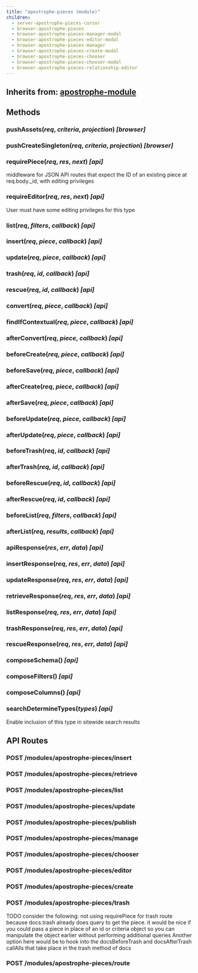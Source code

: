 ```yaml
---
title: "apostrophe-pieces (module)"
children:
  - server-apostrophe-pieces-cursor
  - browser-apostrophe-pieces
  - browser-apostrophe-pieces-manager-modal
  - browser-apostrophe-pieces-editor-modal
  - browser-apostrophe-pieces-manager
  - browser-apostrophe-pieces-create-modal
  - browser-apostrophe-pieces-chooser
  - browser-apostrophe-pieces-chooser-modal
  - browser-apostrophe-pieces-relationship-editor
---
```

## Inherits from: [apostrophe-module](../apostrophe-module/index.html)

## Methods
### pushAssets(*req*, *criteria*, *projection*) *[browser]*

### pushCreateSingleton(*req*, *criteria*, *projection*) *[browser]*

### requirePiece(*req*, *res*, *next*) *[api]*
middleware for JSON API routes that expect the ID of
an existing piece at req.body._id, with editing privileges
### requireEditor(*req*, *res*, *next*) *[api]*
User must have some editing privileges for this type
### list(*req*, *filters*, *callback*) *[api]*

### insert(*req*, *piece*, *callback*) *[api]*

### update(*req*, *piece*, *callback*) *[api]*

### trash(*req*, *id*, *callback*) *[api]*

### rescue(*req*, *id*, *callback*) *[api]*

### convert(*req*, *piece*, *callback*) *[api]*

### findIfContextual(*req*, *piece*, *callback*) *[api]*

### afterConvert(*req*, *piece*, *callback*) *[api]*

### beforeCreate(*req*, *piece*, *callback*) *[api]*

### beforeSave(*req*, *piece*, *callback*) *[api]*

### afterCreate(*req*, *piece*, *callback*) *[api]*

### afterSave(*req*, *piece*, *callback*) *[api]*

### beforeUpdate(*req*, *piece*, *callback*) *[api]*

### afterUpdate(*req*, *piece*, *callback*) *[api]*

### beforeTrash(*req*, *id*, *callback*) *[api]*

### afterTrash(*req*, *id*, *callback*) *[api]*

### beforeRescue(*req*, *id*, *callback*) *[api]*

### afterRescue(*req*, *id*, *callback*) *[api]*

### beforeList(*req*, *filters*, *callback*) *[api]*

### afterList(*req*, *results*, *callback*) *[api]*

### apiResponse(*res*, *err*, *data*) *[api]*

### insertResponse(*req*, *res*, *err*, *data*) *[api]*

### updateResponse(*req*, *res*, *err*, *data*) *[api]*

### retrieveResponse(*req*, *res*, *err*, *data*) *[api]*

### listResponse(*req*, *res*, *err*, *data*) *[api]*

### trashResponse(*req*, *res*, *err*, *data*) *[api]*

### rescueResponse(*req*, *res*, *err*, *data*) *[api]*

### composeSchema() *[api]*

### composeFilters() *[api]*

### composeColumns() *[api]*

### searchDetermineTypes(*types*) *[api]*
Enable inclusion of this type in sitewide search results
## API Routes
### POST /modules/apostrophe-pieces/insert

### POST /modules/apostrophe-pieces/retrieve

### POST /modules/apostrophe-pieces/list

### POST /modules/apostrophe-pieces/update

### POST /modules/apostrophe-pieces/publish

### POST /modules/apostrophe-pieces/manage

### POST /modules/apostrophe-pieces/chooser

### POST /modules/apostrophe-pieces/editor

### POST /modules/apostrophe-pieces/create

### POST /modules/apostrophe-pieces/trash
TODO consider the following:
not using requirePiece for trash route because docs.trash already does
query to get the piece. it would be nice if you could pass a piece in
place of an id or criteria object so you can manipulate the object
earlier without performing additional queries
Another option here would be to hook into the docsBeforeTrash and
docsAfterTrash callAlls that take place in the trash method of docs
### POST /modules/apostrophe-pieces/route

